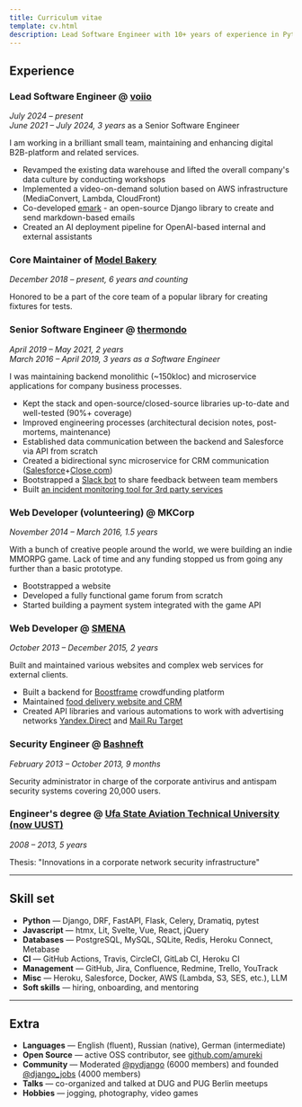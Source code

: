 ```yaml
---
title: Curriculum vitae
template: cv.html
description: Lead Software Engineer with 10+ years of experience in Python/Django, open source contributions, team leadership, and full-stack development.
---
```

## Experience

### Lead Software Engineer @ [voiio](https://www.voiio.de/)
_July 2024 – present_  
_June 2021 – July 2024, 3 years_ as a Senior Software Engineer

I am working in a brilliant small team, maintaining and enhancing digital B2B-platform and related services.

* Revamped the existing data warehouse and lifted the overall company's data culture by conducting workshops
* Implemented a video-on-demand solution based on AWS infrastructure (MediaConvert, Lambda, CloudFront)
* Co-developed [emark](https://github.com/voiio/emark) - an open-source Django library to create and send markdown-based emails
* Created an AI deployment pipeline for OpenAI-based internal and external assistants

### Core Maintainer of [Model Bakery](https://github.com/model-bakers/model_bakery)
_December 2018 – present, 6 years and counting_

Honored to be a part of the core team of a popular library for creating fixtures for tests.

### Senior Software Engineer @ [thermondo](https://www.thermondo.de/)
_April 2019 – May 2021, 2 years_  
_March 2016 – April 2019, 3 years as a Software Engineer_

I was maintaining backend monolithic (~150kloc) and microservice applications for company business processes.

* Kept the stack and open-source/closed-source libraries up-to-date and well-tested (90%+ coverage)
* Improved engineering processes (architectural decision notes, post-mortems, maintenance)
* Established data communication between the backend and Salesforce via API from scratch
* Created a bidirectional sync microservice for CRM communication ([Salesforce](https://www.salesforce.com/)+[Close.com](https://close.com/))
* Bootstrapped a [Slack bot](https://github.com/Thermondo/stanley) to share feedback between team members
* Built [an incident monitoring tool for 3rd party services](https://monitar.io/)

### Web Developer (volunteering) @ MKCorp
_November 2014 – March 2016, 1.5 years_

With a bunch of creative people around the world, we were building an indie MMORPG game.
Lack of time and any funding stopped us from going any further than a basic prototype.

* Bootstrapped a website
* Developed a fully functional game forum from scratch
* Started building a payment system integrated with the game API

### Web Developer @ [SMENA](https://smena.space/)
_October 2013 – December 2015, 2 years_

Built and maintained various websites and complex web services for external clients.

* Built a backend for [Boostframe](https://boostframe.com/) crowdfunding platform
* Maintained [food delivery website and CRM](https://ufa.farfor.ru/)
* Created API libraries and various automations to work with advertising networks [Yandex.Direct](https://direct.yandex.com/) and [Mail.Ru Target](https://target.my.com/)

### Security Engineer @ [Bashneft](https://bashneft.ru/)
_February 2013 – October 2013, 9 months_

Security administrator in charge of the corporate antivirus and antispam security systems covering 20,000 users.

### Engineer's degree @ [Ufa State Aviation Technical University (now UUST)](https://uust.ru/en)
_2008 – 2013, 5 years_

Thesis: "Innovations in a corporate network security infrastructure"

***

## Skill set
* __Python__ — Django, DRF, FastAPI, Flask, Celery, Dramatiq, pytest
* __Javascript__ — htmx, Lit, Svelte, Vue, React, jQuery
* __Databases__ — PostgreSQL, MySQL, SQLite, Redis, Heroku Connect, Metabase
* __CI__ — GitHub Actions, Travis, CircleCI, GitLab CI, Heroku CI
* __Management__ — GitHub, Jira, Confluence, Redmine, Trello, YouTrack
* __Misc__ — Heroku, Salesforce, Docker, AWS (Lambda, S3, SES, etc.), LLM
* __Soft skills__ — hiring, onboarding, and mentoring

***

## Extra
* __Languages__ — English (fluent), Russian (native), German (intermediate)
* __Open Source__ — active OSS contributor, see [github.com/amureki](https://github.com/amureki)
* __Community__ — Moderated [@pydjango](https://t.me/pydjango) (6000 members) and founded [@django_jobs](https://t.me/django_jobs) (4000 members)
* __Talks__ — co-organized and talked at DUG and PUG Berlin meetups
* __Hobbies__ — jogging, photography, video games
